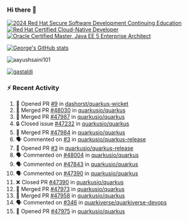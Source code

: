 ### Hi there 👋

<!--START_SECTION:badges-->
[![2024 Red Hat Secure Software Development Continuing Education](https://images.credly.com/size/110x110/images/36a76b78-c5bf-45cf-ac2c-48c3825260c7/blob)](http://www.credly.com/badges/c86e9a17-d2c3-4554-b890-7d0521710eb6 "2024 Red Hat Secure Software Development Continuing Education")
[![Red Hat Certified Cloud-Native Developer](https://images.credly.com/size/110x110/images/12ef4e4e-3d8d-4caf-9ab1-858c5bcb9619/image.png)](http://www.credly.com/badges/b6402e31-0894-48e6-b488-e2e551dcc809 "Red Hat Certified Cloud-Native Developer")
[![Oracle Certified Master, Java EE 5 Enterprise Architect](https://images.credly.com/size/110x110/images/1fa3549c-674c-4779-b3d6-d7d64eac2c23/Oracle-Certification-badge_OC-Master.png)](http://www.credly.com/badges/2565574e-b81d-410e-ab7d-24666ddcbe00 "Oracle Certified Master, Java EE 5 Enterprise Architect")
<!--END_SECTION:badges-->

[![George's GitHub stats](https://github-readme-stats.vercel.app/api?username=gastaldi&show=reviews,prs_merged&hide=contribs,prs&theme=transparent&show_icons=true)](https://github.com/anuraghazra/github-readme-stats)

<p align="left"> <img src="https://komarev.com/ghpvc/?username=gastaldi&label=Profile%20views&color=0e75b6&style=for-the-badge" alt="aayushsaini101" /> </p>

<p align="left"> <a href="https://github.com/ryo-ma/github-profile-trophy"><img src="https://github-profile-trophy.vercel.app/?username=gastaldi" alt="gastaldi" /></a> </p>

### :zap: Recent Activity

<!--START_SECTION:activity-->
1. 💪 Opened PR [#9](https://github.com/dashorst/quarkus-wicket/pull/9) in [dashorst/quarkus-wicket](https://github.com/dashorst/quarkus-wicket)
2. 🎉 Merged PR [#48030](https://github.com/quarkusio/quarkus/pull/48030) in [quarkusio/quarkus](https://github.com/quarkusio/quarkus)
3. 🎉 Merged PR [#47987](https://github.com/quarkusio/quarkus/pull/47987) in [quarkusio/quarkus](https://github.com/quarkusio/quarkus)
4. 🔒 Closed issue [#47232](https://github.com/quarkusio/quarkus/issues/47232) in [quarkusio/quarkus](https://github.com/quarkusio/quarkus)
5. 🎉 Merged PR [#47984](https://github.com/quarkusio/quarkus/pull/47984) in [quarkusio/quarkus](https://github.com/quarkusio/quarkus)
6. 🗣 Commented on [#3](https://github.com/quarkusio/quarkus-release/pull/3#issuecomment-2901395058) in [quarkusio/quarkus-release](https://github.com/quarkusio/quarkus-release)
7. 💪 Opened PR [#3](https://github.com/quarkusio/quarkus-release/pull/3) in [quarkusio/quarkus-release](https://github.com/quarkusio/quarkus-release)
8. 🗣 Commented on [#48004](https://github.com/quarkusio/quarkus/issues/48004#issuecomment-2901207288) in [quarkusio/quarkus](https://github.com/quarkusio/quarkus)
9. 🗣 Commented on [#47843](https://github.com/quarkusio/quarkus/pull/47843#issuecomment-2896167384) in [quarkusio/quarkus](https://github.com/quarkusio/quarkus)
10. 🗣 Commented on [#47390](https://github.com/quarkusio/quarkus/pull/47390#issuecomment-2896161268) in [quarkusio/quarkus](https://github.com/quarkusio/quarkus)
11. ❌ Closed PR [#47390](https://github.com/quarkusio/quarkus/pull/47390) in [quarkusio/quarkus](https://github.com/quarkusio/quarkus)
12. 🎉 Merged PR [#47973](https://github.com/quarkusio/quarkus/pull/47973) in [quarkusio/quarkus](https://github.com/quarkusio/quarkus)
13. 🎉 Merged PR [#47958](https://github.com/quarkusio/quarkus/pull/47958) in [quarkusio/quarkus](https://github.com/quarkusio/quarkus)
14. 🗣 Commented on [#346](https://github.com/quarkiverse/quarkiverse-devops/pull/346#issuecomment-2895947161) in [quarkiverse/quarkiverse-devops](https://github.com/quarkiverse/quarkiverse-devops)
15. 💪 Opened PR [#47975](https://github.com/quarkusio/quarkus/pull/47975) in [quarkusio/quarkus](https://github.com/quarkusio/quarkus)
<!--END_SECTION:activity-->
